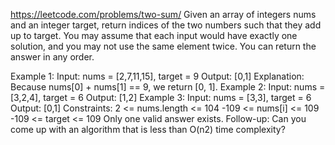 https://leetcode.com/problems/two-sum/
Given an array of integers nums and an integer target, return indices of the two numbers such that they add up to target.
You may assume that each input would have exactly one solution, and you may not use the same element twice.
You can return the answer in any order.

Example 1:
Input: nums = [2,7,11,15], target = 9
Output: [0,1]
Explanation: Because nums[0] + nums[1] == 9, we return [0, 1].
Example 2:
Input: nums = [3,2,4], target = 6
Output: [1,2]
Example 3:
Input: nums = [3,3], target = 6
Output: [0,1]
Constraints:
    2 <= nums.length <= 104
    -109 <= nums[i] <= 109
    -109 <= target <= 109
    Only one valid answer exists.
Follow-up: Can you come up with an algorithm that is less than O(n2) time complexity?